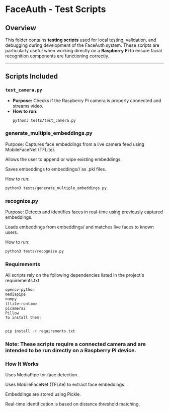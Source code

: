 # FaceAuth - Test Scripts

## Overview

This folder contains **testing scripts** used for local testing, validation, and debugging during development of the FaceAuth system. These scripts are particularly useful when working directly on a **Raspberry Pi** to ensure facial recognition components are functioning correctly.

---

## Scripts Included

### `test_camera.py`
- **Purpose:** Checks if the Raspberry Pi camera is properly connected and streams video.
- **How to run:**  
  ```bash
  python3 tests/test_camera.py
  ```
### generate_multiple_embeddings.py
Purpose: Captures face embeddings from a live camera feed using MobileFaceNet (TFLite).

Allows the user to append or wipe existing embeddings.

Saves embeddings to embeddings/<username>/ as .pkl files.

How to run:
```bash
python3 tests/generate_multiple_embeddings.py
```
### recognize.py
Purpose: Detects and identifies faces in real-time using previously captured embeddings.

Loads embeddings from embeddings/ and matches live faces to known users.

How to run:

```bash
python3 tests/recognize.py
```

### Requirements
All scripts rely on the following dependencies listed in the project's requirements.txt:

```bash
opencv-python
mediapipe
numpy
tflite-runtime
picamera2
Pillow
To install them:
```


```bash

pip install -r requirements.txt
```

### Note: These scripts require a connected camera and are intended to be run directly on a Raspberry Pi device.

### How It Works
Uses MediaPipe for face detection.

Uses MobileFaceNet (TFLite) to extract face embeddings.

Embeddings are stored using Pickle.

Real-time identification is based on distance threshold matching.